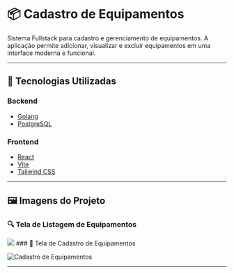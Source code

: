 # 📦 Cadastro de Equipamentos

Sistema Fullstack para cadastro e gerenciamento de equipamentos. A aplicação permite adicionar, visualizar e excluir equipamentos em uma interface moderna e funcional.

---

## 🧰 Tecnologias Utilizadas

### Backend

- [Golang](https://golang.org/)
- [PostgreSQL](https://www.postgresql.org/)

### Frontend

- [React](https://reactjs.org/)
- [Vite](https://vitejs.dev/)
- [Tailwind CSS](https://tailwindcss.com/)

---

## 🖼️ Imagens do Projeto

### 🔍 Tela de Listagem de Equipamentos

<img src="readme-imagens/tela-inicial">
### 📝 Tela de Cadastro de Equipamentos

![Cadastro de Equipamentos](readme-imagens/tela-cadastro.png)

---
